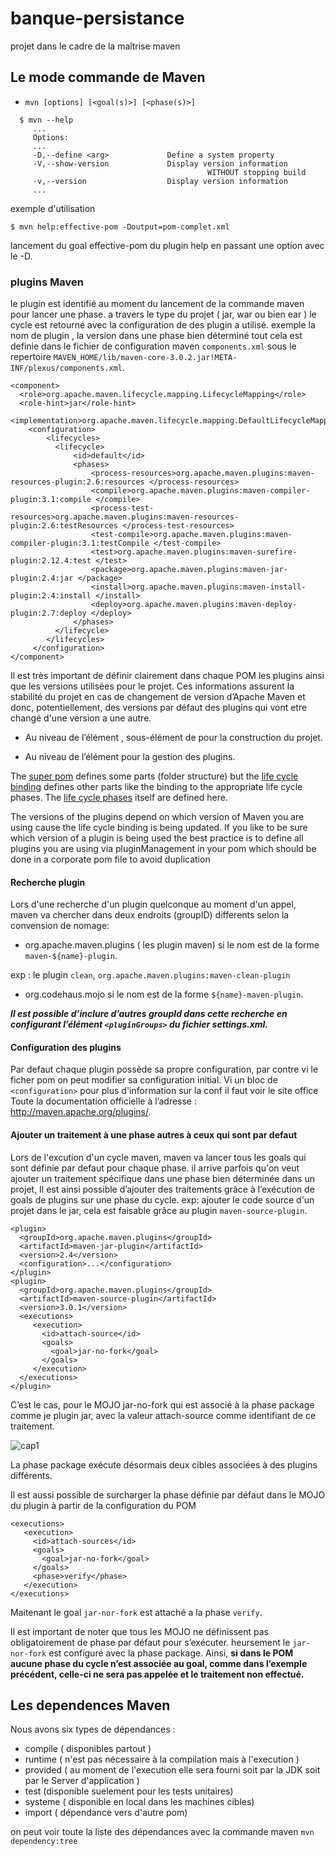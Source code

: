 # banque-persistance
projet dans le cadre de la maîtrise maven


##  Le mode commande de Maven
* ```mvn [options] [<goal(s)>] [<phase(s)>]```

```
  $ mvn --help 
     ...  
     Options: 
     ... 
     -D,--define <arg>             Define a system property 
     -V,--show-version             Display version information 
                                            WITHOUT stopping build 
     -v,--version                  Display version information 
     ...
```
exemple d'utilisation

```$ mvn help:effective-pom -Doutput=pom-complet.xml```

lancement du goal effective-pom du plugin help en passant une option avec le -D. 

### plugins Maven

le plugin est identifié au moment du lancement de la commande maven pour lancer une phase.
a travers le type du projet ( jar, war ou bien ear ) le cycle est retourné avec la configuration
de des plugin a utilisé. exemple la nom de plugin , la version dans une phase bien déterminé
tout cela est definie dans le fichier de configuration maven ``components.xml`` sous le repertoire ``MAVEN_HOME/lib/maven-core-3.0.2.jar!META-INF/plexus/components.xml``.

```
<component>
  <role>org.apache.maven.lifecycle.mapping.LifecycleMapping</role>
  <role-hint>jar</role-hint>
  <implementation>org.apache.maven.lifecycle.mapping.DefaultLifecycleMapping</implementation>
    <configuration>
        <lifecycles>
          <lifecycle>
              <id>default</id>
              <phases>
                  <process-resources>org.apache.maven.plugins:maven-resources-plugin:2.6:resources </process-resources>
                  <compile>org.apache.maven.plugins:maven-compiler-plugin:3.1:compile </compile>
                  <process-test-resources>org.apache.maven.plugins:maven-resources-plugin:2.6:testResources </process-test-resources>
                  <test-compile>org.apache.maven.plugins:maven-compiler-plugin:3.1:testCompile </test-compile>
                  <test>org.apache.maven.plugins:maven-surefire-plugin:2.12.4:test </test>
                  <package>org.apache.maven.plugins:maven-jar-plugin:2.4:jar </package>
                  <install>org.apache.maven.plugins:maven-install-plugin:2.4:install </install>
                  <deploy>org.apache.maven.plugins:maven-deploy-plugin:2.7:deploy </deploy>
              </phases>
          </lifecycle>
        </lifecycles>
     </configuration>
</component>
 ```

Il est très important de définir clairement dans chaque POM les plugins ainsi que les versions utilisées pour le projet. 
Ces informations assurent la stabilité du projet en cas de changement de version d’Apache Maven et donc, potentiellement, 
des versions par défaut des plugins qui vont etre changé d'une version a une autre. 
* Au niveau de l’élément <plugins>, sous-élément de <build> pour la construction du projet.
  
*  Au niveau de l’élément <pluginManagement> pour la gestion des plugins.


The [super pom](https://maven.apache.org/ref/3.6.1/maven-model-builder/super-pom.html) defines some parts (folder structure) but the [life cycle binding](https://maven.apache.org/ref/3.6.1/maven-core/default-bindings.html#Plugin_bindings_for_jar_packaging) defines other parts like the binding to the appropriate life cycle phases. The [life cycle phases](https://maven.apache.org/ref/3.6.1/maven-core/lifecycles.html) itself are defined here.
  
The versions of the plugins depend on which version of Maven you are using cause the life cycle binding is being updated. If you like to be sure which version of a plugin is being used the best practice is to define all plugins you are using via pluginManagement in your pom which should be done in a corporate pom file to avoid duplication

#### Recherche plugin
Lors d'une recherche d'un plugin quelconque au moment d'un appel, maven va chercher dans deux endroits (groupID) differents selon la convension de nomage:
* org.apache.maven.plugins ( les plugin maven) si le nom est de la forme `maven-${name}-plugin`.

exp : le plugin `clean`, `org.apache.maven.plugins:maven-clean-plugin`

* org.codehaus.mojo si le nom est de la forme `${name}-maven-plugin`.

_**Il est possible d’inclure d’autres groupId dans cette recherche en configurant l’élément `<pluginGroups>` du fichier settings.xml.**_

#### Configuration des plugins
Par defaut chaque plugin possède sa propre configuration, par contre vi le ficher pom on peut modifier sa configuration initial.
Vi un bloc de `<configuration>` pour plus d'information sur la conf il faut voir le site office Toute la documentation officielle  à l’adresse : http://maven.apache.org/plugins/.

#### Ajouter un traitement à une phase autres à ceux qui sont par defaut
Lors de l'excution d'un cycle maven, maven va lancer tous les goals qui sont définie par defaut pour chaque phase.
il arrive parfois qu'on veut ajouter un traitement spécifique dans une phase bien déterminée dans un projet,
Il est ainsi possible d’ajouter des traitements grâce à l’exécution de goals de plugins sur une phase du cycle.
exp: ajouter le code source d'un projet dans le jar, cela est faisable grâce au plugin `maven-source-plugin`.

  ```
<plugin> 
    <groupId>org.apache.maven.plugins</groupId> 
    <artifactId>maven-jar-plugin</artifactId> 
    <version>2.4</version> 
    <configuration>...</configuration> 
  </plugin> 
<plugin> 
    <groupId>org.apache.maven.plugins</groupId> 
    <artifactId>maven-source-plugin</artifactId> 
    <version>3.0.1</version>  
    <executions> 
       <execution> 
         <id>attach-source</id>  
         <goals> 
           <goal>jar-no-fork</goal>  
         </goals> 
       </execution> 
    </executions> 
  </plugin>
``` 

C’est le cas, pour le MOJO jar-no-fork qui est associé à la phase package comme je plugin jar, avec la valeur attach-source comme identifiant de ce traitement.

![cap1](screnshot/cap1.PNG) 

La phase package exécute désormais deux cibles associées à des plugins différents.

Il est aussi possible de surcharger la phase définie par défaut dans le MOJO du plugin à partir de la configuration du POM

    <executions> 
       <execution> 
         <id>attach-sources</id> 
         <goals> 
           <goal>jar-no-fork</goal> 
         </goals>  
         <phase>verify</phase> 
       </execution> 
    </executions> 
    
Maitenant le goal `jar-nor-fork` est attaché a la phase `verify`.

Il est important de noter que tous les MOJO ne définissent pas obligatoirement de phase par défaut pour s’exécuter. 
heursement le `jar-nor-fork` est configuré avec la phase package.
Ainsi, **si dans le POM aucune phase du cycle n’est associée au goal, comme dans l’exemple précédent, celle-ci ne sera pas appelée et le traitement non effectué.**

##  Les dependences Maven

Nous avons six types de dépendances :
* compile ( disponibles partout )
* runtime ( n'est pas nécessaire à la compilation mais à l'execution )
* provided ( au moment de l'execution elle sera fourni soit par la JDK soit par le Server d'application )
* test (disponible suelement pour les tests unitaires)
* systeme ( disponible en local dans les machines cibles)
* import ( dépendance vers d'autre pom)

on peut voir toute la liste des dépendances avec la commande maven `mvn dependency:tree`